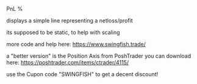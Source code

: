 PnL %

displays a simple line representing a netloss/profit

its supposed to be static, to help with scaling

more code and help here: https://www.swingfish.trade/

a "better version" is the Position Axis from PoshTrader you can download here: https://poshtrader.com/items/ctrader/4115/

use the Cupon code "SWINGFISH" to get a decent discount!